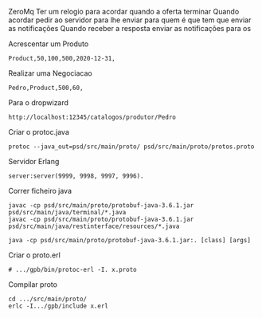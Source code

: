 ZeroMq
	Ter um relogio para acordar quando a oferta terminar
	Quando acordar pedir ao servidor para lhe enviar para quem é que tem que enviar as notificações
	Quando receber a resposta enviar as notificações para os 

Acrescentar um Produto

	Product,50,100,500,2020-12-31,

Realizar uma Negociacao
	
	Pedro,Product,500,60,

Para o dropwizard
	
	http://localhost:12345/catalogos/produtor/Pedro

Criar o protoc.java
	
	protoc --java_out=psd/src/main/proto/ psd/src/main/proto/protos.proto

Servidor Erlang

	server:server(9999, 9998, 9997, 9996).

Correr ficheiro java

	javac -cp psd/src/main/proto/protobuf-java-3.6.1.jar psd/src/main/java/terminal/*.java
	javac -cp psd/src/main/proto/protobuf-java-3.6.1.jar psd/src/main/java/restinterface/resources/*.java

	java -cp psd/src/main/proto/protobuf-java-3.6.1.jar:. [class] [args]

Criar o proto.erl
	
	# .../gpb/bin/protoc-erl -I. x.proto

Compilar proto  
	
	cd .../src/main/proto/
	erlc -I.../gpb/include x.erl